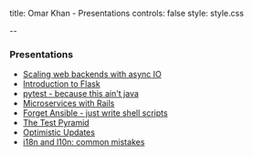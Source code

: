 title: Omar Khan - Presentations
controls: false
style: style.css

--

### Presentations

- [Scaling web backends with async IO](python-asyncio.html)
- [Introduction to Flask](flask-intro.html)
- [pytest - because this ain't java](pytest.html)
- [Microservices with Rails](rails-microservices.html)
- [Forget Ansible - just write shell scripts](shell-scripts.html)
- [The Test Pyramid](test-pyramid.html)
- [Optimistic Updates](optimistic-updates.html)
- [i18n and l10n: common mistakes](common-i18n-mistakes.html)
